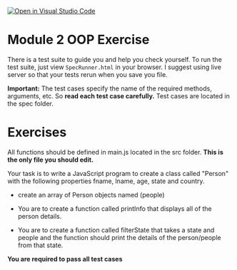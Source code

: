 [![Open in Visual Studio Code](https://classroom.github.com/assets/open-in-vscode-2e0aaae1b6195c2367325f4f02e2d04e9abb55f0b24a779b69b11b9e10269abc.svg)](https://classroom.github.com/online_ide?assignment_repo_id=15887663&assignment_repo_type=AssignmentRepo)
# Module 2 OOP Exercise

There is a test suite to guide you and help you check yourself. To run the test suite, just view `SpecRunner.html` in your browser. I suggest using live server so that your tests rerun when you save you file.

**Important:** The test cases specify the name of the required methods, arguments, etc. So **read each test case carefully.** Test cases are located in the spec folder.

# Exercises

All functions should be defined in main.js located in the src folder. **This is the only file you should edit.**

Your task is to write a JavaScript program to create a class called "Person" with the following properties fname, lname, age, state and country.

- create an array of Person objects named (people)

- You are to create a function called printInfo that displays all of the person details.

- You are to create a function called filterState that takes a state and people and the function should print the details of the person/people from that state.

**You are required to pass all test cases**